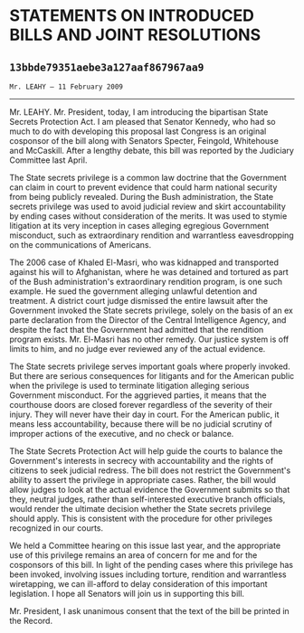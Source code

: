 # STATEMENTS ON INTRODUCED BILLS AND JOINT RESOLUTIONS
## `13bbde79351aebe3a127aaf867967aa9`
`Mr. LEAHY — 11 February 2009`

---


Mr. LEAHY. Mr. President, today, I am introducing the bipartisan 
State Secrets Protection Act. I am pleased that Senator Kennedy, who 
had so much to do with developing this proposal last Congress is an 
original cosponsor of the bill along with Senators Specter, Feingold, 
Whitehouse and McCaskill. After a lengthy debate, this bill was 
reported by the Judiciary Committee last April.

The State secrets privilege is a common law doctrine that the 
Government can claim in court to prevent evidence that could harm 
national security from being publicly revealed. During the Bush 
administration, the State secrets privilege was used to avoid judicial 
review and skirt accountability by ending cases without consideration 
of the merits. It was used to stymie litigation at its very inception 
in cases alleging egregious Government misconduct, such as 
extraordinary rendition and warrantless eavesdropping on the 
communications of Americans.

The 2006 case of Khaled El-Masri, who was kidnapped and transported 
against his will to Afghanistan, where he was detained and tortured as 
part of the Bush administration's extraordinary rendition program, is 
one such example. He sued the government alleging unlawful detention 
and treatment. A district court judge dismissed the entire lawsuit 
after the Government invoked the State secrets privilege, solely on the 
basis of an ex parte declaration from the Director of the Central 
Intelligence Agency, and despite the fact that the Government had 
admitted that the rendition program exists. Mr. El-Masri has no other 
remedy. Our justice system is off limits to him, and no judge ever 
reviewed any of the actual evidence.

The State secrets privilege serves important goals where properly 
invoked. But there are serious consequences for litigants and for the 
American public when the privilege is used to terminate litigation 
alleging serious Government misconduct. For the aggrieved parties, it 
means that the courthouse doors are closed forever regardless of the 
severity of their injury. They will never have their day in court. For 
the American public, it means less accountability, because there will 
be no judicial scrutiny of improper actions of the executive, and no 
check or balance.

The State Secrets Protection Act will help guide the courts to 
balance the Government's interests in secrecy with accountability and 
the rights of citizens to seek judicial redress. The bill does not 
restrict the Government's ability to assert the privilege in 
appropriate cases. Rather, the bill would allow judges to look at the 
actual evidence the Government submits so that they, neutral judges, 
rather than self-interested executive branch officials, would render 
the ultimate decision whether the State secrets privilege should apply. 
This is consistent with the procedure for other privileges recognized 
in our courts.

We held a Committee hearing on this issue last year, and the 
appropriate use of this privilege remains an area of concern for me and 
for the cosponsors of this bill. In light of the pending cases where 
this privilege has been invoked, involving issues including torture, 
rendition and warrantless wiretapping, we can ill-afford to delay 
consideration of this important legislation. I hope all Senators will 
join us in supporting this bill.

Mr. President, I ask unanimous consent that the text of the bill be 
printed in the Record.